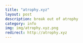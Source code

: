 ```yaml
---
title: "atrophy.xyz"
layout: post
description: break out of atrophy
category: info
img: img/atrophy.xyz.png
redirect: http://atrophy.xyz
---
```


